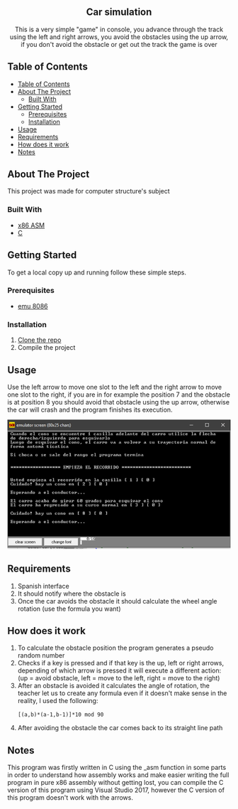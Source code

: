 <br />
<p align="center">

  <h2 align="center">Car simulation</h3>

  <p align="center">
    This is a very simple "game" in console, you advance through the track using the left and right arrows, you avoid the obstacles using the up arrow, if you don't avoid the obstacle or get out the track the game is over
    <br />
  </p>
</p>



<!-- TABLE OF CONTENTS -->
## Table of Contents

- [Table of Contents](#table-of-contents)
- [About The Project](#about-the-project)
  - [Built With](#built-with)
- [Getting Started](#getting-started)
  - [Prerequisites](#prerequisites)
  - [Installation](#installation)
- [Usage](#usage)
- [Requirements](#requirements)
- [How does it work](#how-does-it-work)
- [Notes](#notes)



<!-- ABOUT THE PROJECT -->
## About The Project

This project was made for computer structure's subject


### Built With

* [x86 ASM](https://down01.wxsrv.com/descargando/024/2412/emu8086/057/emu8086.exe?val=2412&loc=descargar)
* [C](https://visualstudio.microsoft.com/es/downloads/)


<!-- GETTING STARTED -->
## Getting Started

To get a local copy up and running follow these simple steps.

### Prerequisites

* [emu 8086](https://down01.wxsrv.com/descargando/024/2412/emu8086/057/emu8086.exe?val=2412&loc=descargar)


### Installation

1. [Clone the repo](https://github.com/metalsonic21/CS-Route/archive/master.zip)
2. Compile the project


<!-- USAGE EXAMPLES -->
## Usage

Use the left arrow to move one slot to the left and the right arrow to move one slot to the right, if you are in for example the position 7 and the obstacle is at position 8 you should avoid that obstacle using the up arrow, otherwise the car will crash and the program finishes its execution.

<img src="screenshots/emu1.png" alt="s1">

## Requirements

1. Spanish interface
2. It should notify where the obstacle is
3. Once the car avoids the obstacle it should calculate the wheel angle rotation (use the formula you want)

## How does it work

1. To calculate the obstacle position the program generates a pseudo random number
2. Checks if a key is pressed and if that key is the up, left or right arrows, depending of which arrow is pressed it will execute a different action: (up = avoid obstacle, left = move to the left, right = move to the right)
3. After an obstacle is avoided it calculates the angle of rotation, the teacher let us to create any formula even if it doesn't make sense in the reality, I used the following:
   ```
   [(a,b)*(a-1,b-1)]*10 mod 90
   ```
4. After avoiding the obstacle the car comes back to its straight line path

## Notes

This program was firstly written in C using the _asm function in some parts in order to understand how assembly works and make easier writing the full program in pure x86 assembly without getting lost, you can compile the C version of this program using Visual Studio 2017, however the C version of this program doesn't work with the arrows.